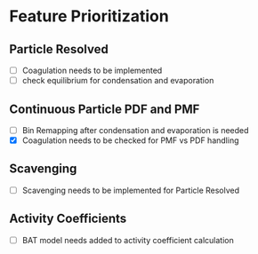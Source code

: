 # Feature Prioritization

## Particle Resolved

- [ ] Coagulation needs to be implemented
- [ ] check equilibrium for condensation and evaporation

## Continuous Particle PDF and PMF

- [ ] Bin Remapping after condensation and evaporation is needed
- [x] Coagulation needs to be checked for PMF vs PDF handling

## Scavenging

- [ ] Scavenging needs to be implemented for Particle Resolved

## Activity Coefficients

- [ ] BAT model needs added to activity coefficient calculation
